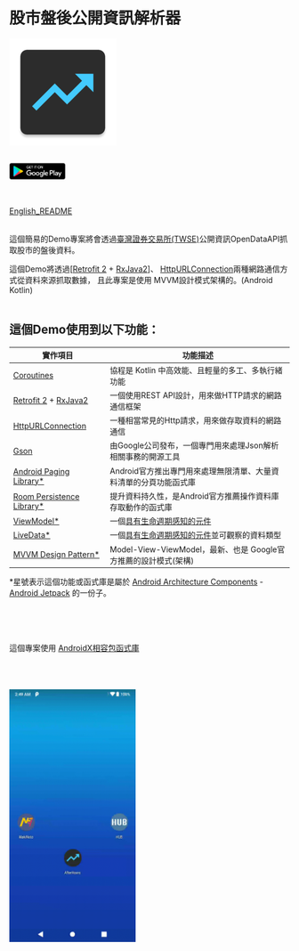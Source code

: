 # 股市盤後公開資訊解析器<br>

[<img align="center" src ="app/src/main/res/mipmap-xxxhdpi/ic_app_icon.png">](https://play.google.com/store/apps/details?id=com.shigaga.stockmarketafterhourparser)<br>
<br>

[<img src="app/src/main/res/mipmap-xxxhdpi/googleplay_logo.png" width="20%" height="20%" align="center" valign="center">](https://play.google.com/store/apps/details?id=com.shigaga.stockmarketafterhourparser)<br>
<br>
<br>

[English_README](README.md)<br>
<br>

這個簡易的Demo專案將會透過[臺灣證券交易所(TWSE)](https://data.gov.tw/dataset/11549#r0)公開資訊OpenDataAPI抓取股市的盤後資料。

這個Demo將透過[[Retrofit 2](https://square.github.io/retrofit/) + [RxJava2](https://github.com/ReactiveX/RxJava)]、 
[HttpURLConnection](https://developer.android.com/reference/java/net/HttpURLConnection)兩種網路通信方式從資料來源抓取數據，
且此專案是使用 MVVM設計模式架構的。(Android Kotlin)
<br>
<br>


## 這個Demo使用到以下功能：

| 實作項目 | 功能描述 |
| --- | --- |
| [Coroutines](https://developer.android.com/kotlin/coroutines) | 協程是 Kotlin 中高效能、且輕量的多工、多執行緒功能 |
| [Retrofit 2](https://square.github.io/retrofit/) + [RxJava2](https://github.com/ReactiveX/RxJava) | 一個使用REST API設計，用來做HTTP請求的網路通信框架 |
| [HttpURLConnection](https://developer.android.com/reference/java/net/HttpURLConnection) | 一種相當常見的Http請求，用來做存取資料的網路通信 |
| [Gson](https://github.com/google/gson) | 由Google公司發布，一個專門用來處理Json解析相關事務的開源工具 |
| [Android Paging Library*](https://developer.android.com/topic/libraries/architecture/paging/) | Android官方推出專門用來處理無限清單、大量資料清單的分頁功能函式庫 |
| [Room Persistence Library*](https://developer.android.com/topic/libraries/architecture/room) | 提升資料持久性，是Android官方推薦操作資料庫存取動作的函式庫 |
| [ViewModel*](https://developer.android.com/topic/libraries/architecture/viewmodel) | 一個[具有生命週期感知的元件](https://developer.android.com/topic/libraries/architecture/lifecycle) |
| [LiveData*](https://developer.android.com/topic/libraries/architecture/livedata)| 一個[具有生命週期感知的元件](https://developer.android.com/topic/libraries/architecture/lifecycle)並可觀察的資料類型 |
| [MVVM Design Pattern*](https://medium.com/upday-devs/android-architecture-patterns-part-3-model-view-viewmodel-e7eeee76b73b) | Model-View-ViewModel，最新、也是 Google官方推薦的設計模式(架構) |

*星號表示這個功能或函式庫是屬於 [Android Architecture Components](https://developer.android.com/topic/libraries/architecture) - [Android Jetpack](https://developer.android.com/jetpack) 的一份子。

<br>
<br>
<br>

這個專案使用 [AndroidX相容包函式庫](https://developer.android.com/jetpack/androidx)

<br>
<br>
<br>
<img src="app/src/main/res/mipmap-xxxhdpi/after_hours_demo.gif" width="45%" height="45%" align="center" valign="center">
<br>
<br>
<br>
<br>
